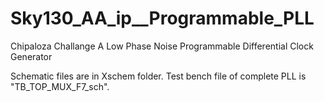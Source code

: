 # Sky130_AA_ip__Programmable_PLL
Chipaloza Challange A Low Phase Noise Programmable Differential Clock Generator

Schematic files are in Xschem folder.
Test bench file of complete PLL is "TB_TOP_MUX_F7_sch". 
